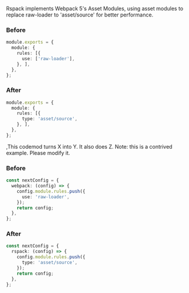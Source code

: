 Rspack implements Webpack 5's Asset Modules, using asset modules to replace raw-loader to 'asset/source' for better performance.

### Before

```ts
module.exports = {
  module: {
    rules: [{
      use: ['raw-loader'],
    }, ],
  },
};
```

### After

```ts
module.exports = {
  module: {
    rules: [{
      type: 'asset/source',
    }, ],
  },
};
```
,This codemod turns X into Y. It also does Z.
Note: this is a contrived example. Please modify it.

### Before

```ts
const nextConfig = {
  webpack: (config) => {
    config.module.rules.push({
      use: 'raw-loader',
    });
    return config;
  },
};
```

### After

```ts
const nextConfig = {
  rspack: (config) => {
    config.module.rules.push({
      type: 'asset/source',
    });
    return config;
  },
};
```

